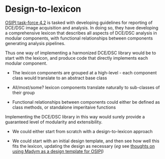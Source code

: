 # Design-to-lexicon

[OSIPI task-force 4.2](https://osipi.org/task-force-4-2/) is tasked with developing guidelines for reporting of DCE/DSC image acquisition and analysis. In doing so, they have developing a comprehensive lexicon that describes all aspects of DCE/DSC analysis in modular components, with functional relationships between components generating analysis pipelines.

Thus one way of implementing a harmonized DCE/DSC library would be to start with the lexicon, and produce code that directly implements each modular component.

+ The lexicon components are grouped at a high-level - each component class would translate to an abstract base class

+ All/most/some? lexicon components translate naturally to sub-classes of their group

+ Functional relationships between components could either be defined as class methods, or standalone imperitaive functions

Implementing the DCE/DSC library in this way would surely provide a guaranteed level of modularity and extensibility.

+ We could either start from scratch with a design-to-lexicon approach

+ We could start with an initial design template, and then see how well this fits the lexicon, updating the design as necessary (*eg* see [thoughts on using Madym as a design template for OSIPI](madym_vs_osipi))